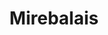 ---
images: ["mirebalais.png"]
work: "UI design, SASS framework, Style Guide, HTML & CSS and javascript."
title: "Mirebalais"
desc: "Creation of the Electronic Medical Record system for a hospital in the city of Mirebalais in Haiti. The software provide functionality like patient registrations, diagnostic capture, vitals, patient records control, etc..."
website: "http://mirebalaisstyleguide.herokuapp.com/"
category: project
class: "second"
---